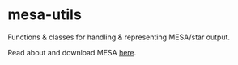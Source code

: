 # mesa-utils
Functions & classes for handling & representing MESA/star output. 

Read about and download MESA [here](https://docs.mesastar.org/en/release-r23.05.1/).

